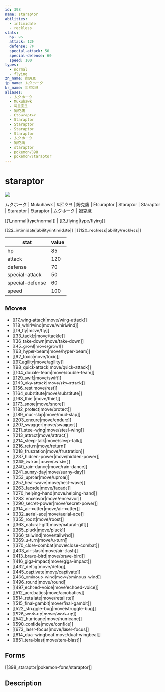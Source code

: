 ```yaml
---
id: 398
name: staraptor
abilities:
  - intimidate
  - reckless
stats:
  hp: 85
  attack: 120
  defense: 70
  special-attack: 50
  special-defense: 60
  speed: 100
types:
  - normal
  - flying
zh_name: 姆克鹰
jp_name: ムクホーク
kr_name: 찌르호크
aliases:
  - ムクホーク
  - Mukuhawk
  - 찌르호크
  - 姆克鷹
  - Étouraptor
  - Staraptor
  - Staraptor
  - Staraptor
  - Staraptor
  - ムクホーク
  - 姆克鹰
  - staraptor
  - pokemon/398
  - pokemon/staraptor
---
```

# staraptor

![](https://raw.githubusercontent.com/PokeAPI/sprites/master/sprites/pokemon/398.png)

ムクホーク | Mukuhawk | 찌르호크 | 姆克鷹 | Étouraptor | Staraptor | Staraptor | Staraptor | Staraptor | ムクホーク | 姆克鹰

[[1_normal|type/normal]] | [[3_flying|type/flying]]

[[22_intimidate|ability/intimidate]] | [[120_reckless|ability/reckless]]

|stat|value|
|---|---|
|hp|85|
|attack|120|
|defense|70|
|special-attack|50|
|special-defense|60|
|speed|100|


## Moves

- [[17_wing-attack|move/wing-attack]]
- [[18_whirlwind|move/whirlwind]]
- [[19_fly|move/fly]]
- [[33_tackle|move/tackle]]
- [[36_take-down|move/take-down]]
- [[45_growl|move/growl]]
- [[63_hyper-beam|move/hyper-beam]]
- [[92_toxic|move/toxic]]
- [[97_agility|move/agility]]
- [[98_quick-attack|move/quick-attack]]
- [[104_double-team|move/double-team]]
- [[129_swift|move/swift]]
- [[143_sky-attack|move/sky-attack]]
- [[156_rest|move/rest]]
- [[164_substitute|move/substitute]]
- [[168_thief|move/thief]]
- [[173_snore|move/snore]]
- [[182_protect|move/protect]]
- [[189_mud-slap|move/mud-slap]]
- [[203_endure|move/endure]]
- [[207_swagger|move/swagger]]
- [[211_steel-wing|move/steel-wing]]
- [[213_attract|move/attract]]
- [[214_sleep-talk|move/sleep-talk]]
- [[216_return|move/return]]
- [[218_frustration|move/frustration]]
- [[237_hidden-power|move/hidden-power]]
- [[239_twister|move/twister]]
- [[240_rain-dance|move/rain-dance]]
- [[241_sunny-day|move/sunny-day]]
- [[253_uproar|move/uproar]]
- [[257_heat-wave|move/heat-wave]]
- [[263_facade|move/facade]]
- [[270_helping-hand|move/helping-hand]]
- [[283_endeavor|move/endeavor]]
- [[290_secret-power|move/secret-power]]
- [[314_air-cutter|move/air-cutter]]
- [[332_aerial-ace|move/aerial-ace]]
- [[355_roost|move/roost]]
- [[363_natural-gift|move/natural-gift]]
- [[365_pluck|move/pluck]]
- [[366_tailwind|move/tailwind]]
- [[369_u-turn|move/u-turn]]
- [[370_close-combat|move/close-combat]]
- [[403_air-slash|move/air-slash]]
- [[413_brave-bird|move/brave-bird]]
- [[416_giga-impact|move/giga-impact]]
- [[432_defog|move/defog]]
- [[445_captivate|move/captivate]]
- [[466_ominous-wind|move/ominous-wind]]
- [[496_round|move/round]]
- [[497_echoed-voice|move/echoed-voice]]
- [[512_acrobatics|move/acrobatics]]
- [[514_retaliate|move/retaliate]]
- [[515_final-gambit|move/final-gambit]]
- [[522_struggle-bug|move/struggle-bug]]
- [[526_work-up|move/work-up]]
- [[542_hurricane|move/hurricane]]
- [[590_confide|move/confide]]
- [[673_laser-focus|move/laser-focus]]
- [[814_dual-wingbeat|move/dual-wingbeat]]
- [[851_tera-blast|move/tera-blast]]

## Forms



[[398_staraptor|pokemon-form/staraptor]]

## Description




